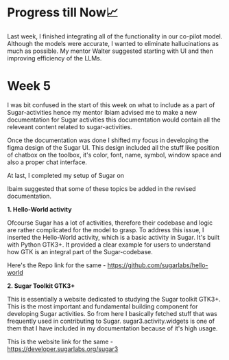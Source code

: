 # Progress till Now📈
Last week, I finished integrating all of the functionality in our co-pilot model. Although the models were accurate, I wanted to eliminate hallucinations as much as possible. 
My mentor Walter suggested starting with UI and then improving efficiency of the LLMs.

# Week 5
I was bit confused in the start of this week on what to include as a part of Sugar-activities hence my mentor Ibiam advised me to make a new documentation for Sugar activities
this documentation would contain all the releveant content related to sugar-activities.

Once the documentation was done I shifted my focus in developing the figma design of the Sugar UI. This design included all the stuff like position of chatbox on the 
toolbox, it's color, font, name, symbol, window space and also a proper chat interface.

At last, I completed my setup of Sugar on


Ibaim suggested that some of these topics be added in the revised documentation.



**1. Hello-World activity**
   
   Ofcourse Sugar has a lot of activities, therefore their codebase and logic are rather complicated for the model to grasp.
   To address this issue, I inserted the Hello-World activity, which is a basic activity in Sugar. It's built with Python GTK3+.
   It provided a clear example for users to understand how GTK is an integral part of the Sugar-codebase.
   
   Here's the Repo link for the same - https://github.com/sugarlabs/hello-world

**2. Sugar Toolkit GTK3+**

   This is essentially a website dedicated to studying the Sugar toolkit GTK3+. This is the most important and fundamental building component for developing Sugar activities.
   So from here I basically fetched stuff that was frequently used in contributing to Sugar. sugar3.activity.widgets is one of them that I have included in my documentation 
   because of it's high usage.

   This is the website link for the same - https://developer.sugarlabs.org/sugar3

   



